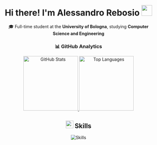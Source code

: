 <h1 align="center"> Hi there! I'm Alessandro Rebosio <img src="https://media.giphy.com/media/hvRJCLFzcasrR4ia7z/giphy.gif" width="35px"></h1>

<div align="center">
  <p>🎓 Full-time student at the <b>University of Bologna</b>, studying <b>Computer Science and Engineering</b> </p>
</div>

<div align="center">
  <h3>📊 GitHub Analytics</h3>
  <a href="https://github.com/anuraghazra/github-readme-stats">
    <img height="180em" src="https://github-readme-stats.vercel.app/api?username=alessandrorebosio&show_icons=true&theme=transparent&rank_icon=github&count_private=true" alt="GitHub Stats" />
  </a>
  <a href="https://github.com/anuraghazra/github-readme-stats">
    <img height="180em" src="https://github-readme-stats.vercel.app/api/top-langs/?username=alessandrorebosio&hide=jupyter%20notebook&show_icons=true&layout=compact&theme=transparent" alt="Top Languages" />
  </a>
</div>

<div align="center">
    <h2><img src="https://media.giphy.com/media/QssGEmpkyEOhBCb7e1/giphy.gif" width="25"> Skills</h2>
    <img src="https://skillicons.dev/icons?i=c,cs,java,javascript,php,react,html,css,gradle,bash,git,docker,mysql,arduino,raspberrypi" alt="Skills" />
</div>

<!--
**alessandrorebosio/alessandrorebosio** is a ✨ _special_ ✨ repository because its `README.md` (this file) appears on your GitHub profile.

Here are some ideas to get you started:

- 🔭 I’m currently working on ...
- 🌱 I’m currently learning ...
- 👯 I’m looking to collaborate on ...
- 🤔 I’m looking for help with ...
- 💬 Ask me about ...
- 📫 How to reach me: ...
- 😄 Pronouns: ...
- ⚡ Fun fact: ...
-->

